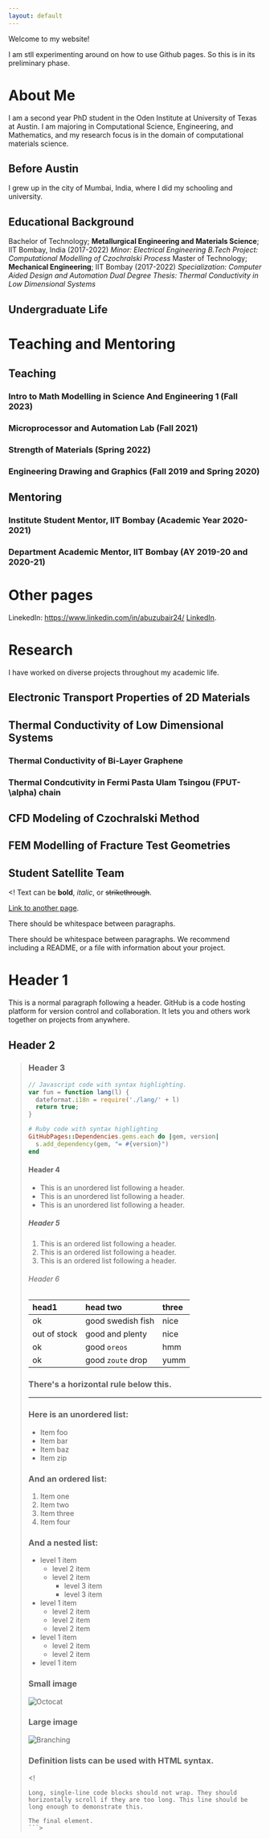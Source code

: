 ```yaml
---
layout: default
---
```


Welcome to my website!

I am stll experimenting around on how to use Github pages. So this is in its preliminary phase.

# About Me

I am a second year PhD student in the Oden Institute at University of Texas at Austin.
I am majoring in Computational Science, Engineering, and Mathematics, and my research focus is in the domain of computational materials science.

## Before Austin

I grew up in the city of Mumbai, India, where I did my schooling and university.

## Educational Background

Bachelor of Technology; **Metallurgical Engineering and Materials Science**; IIT Bombay, India (2017-2022)
_Minor: Electrical Engineering_
_B.Tech Project: Computational Modelling of Czochralski Process_
Master of Technology; **Mechanical Engineering**; IIT Bombay (2017-2022)
_Specialization: Computer Aided Design and Automation_
_Dual Degree Thesis: Thermal Conductivity in Low Dimensional Systems_

## Undergraduate Life

# Teaching and Mentoring

## Teaching

### Intro to Math Modelling in Science And Engineering 1 (Fall 2023)

### Microprocessor and Automation Lab (Fall 2021)

### Strength of Materials (Spring 2022)

### Engineering Drawing and Graphics (Fall 2019 and Spring 2020)

## Mentoring

### Institute Student Mentor, IIT Bombay (Academic Year 2020-2021)

### Department Academic Mentor, IIT Bombay (AY 2019-20 and 2020-21)



# Other pages

LinekedIn: https://www.linkedin.com/in/abuzubair24/
[LinkedIn](./https://www.linkedin.com/in/abuzubair24/).

# Research

I have worked on diverse projects throughout my academic life.

## Electronic Transport Properties of 2D Materials

## Thermal Conductivity of Low Dimensional Systems

### Thermal Conductivity of Bi-Layer Graphene

### Thermal Condcutivity in Fermi Pasta Ulam Tsingou (FPUT-\alpha) chain

## CFD Modeling of Czochralski Method

## FEM Modelling of Fracture Test Geometries

## Student Satellite Team

<!
Text can be **bold**, _italic_, or ~~strikethrough~~.

[Link to another page](./another-page.html).

There should be whitespace between paragraphs.

There should be whitespace between paragraphs. We recommend including a README, or a file with information about your project.

# Header 1

This is a normal paragraph following a header. GitHub is a code hosting platform for version control and collaboration. It lets you and others work together on projects from anywhere.

## Header 2

> <!This is a blockquote following a header.
><!
><! When something is important enough, you do it even if the odds are not in your favor.

### Header 3

```js
// Javascript code with syntax highlighting.
var fun = function lang(l) {
  dateformat.i18n = require('./lang/' + l)
  return true;
}
```

```ruby
# Ruby code with syntax highlighting
GitHubPages::Dependencies.gems.each do |gem, version|
  s.add_dependency(gem, "= #{version}")
end
```

#### Header 4

*   This is an unordered list following a header.
*   This is an unordered list following a header.
*   This is an unordered list following a header.

##### Header 5

1.  This is an ordered list following a header.
2.  This is an ordered list following a header.
3.  This is an ordered list following a header.

###### Header 6

| head1        | head two          | three |
|:-------------|:------------------|:------|
| ok           | good swedish fish | nice  |
| out of stock | good and plenty   | nice  |
| ok           | good `oreos`      | hmm   |
| ok           | good `zoute` drop | yumm  |

### There's a horizontal rule below this.

* * *

### Here is an unordered list:

*   Item foo
*   Item bar
*   Item baz
*   Item zip

### And an ordered list:

1.  Item one
1.  Item two
1.  Item three
1.  Item four

### And a nested list:

- level 1 item
  - level 2 item
  - level 2 item
    - level 3 item
    - level 3 item
- level 1 item
  - level 2 item
  - level 2 item
  - level 2 item
- level 1 item
  - level 2 item
  - level 2 item
- level 1 item

### Small image

![Octocat](https://github.githubassets.com/images/icons/emoji/octocat.png)

### Large image

![Branching](https://guides.github.com/activities/hello-world/branching.png)


### Definition lists can be used with HTML syntax.

<!
```
Long, single-line code blocks should not wrap. They should horizontally scroll if they are too long. This line should be long enough to demonstrate this.
```

```
The final element.
```>
